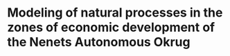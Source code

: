 # Modeling of natural processes in the zones of economic development of the Nenets Autonomous Okrug
